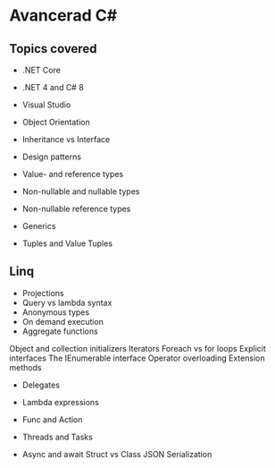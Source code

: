 # Avancerad C#


## Topics covered
* .NET Core
* .NET 4 and C# 8
* Visual Studio

* Object Orientation
* Inheritance vs Interface
* Design patterns

* Value- and reference types
* Non-nullable and nullable types
* Non-nullable reference types
* Generics
* Tuples and Value Tuples

## Linq
* Projections
* Query vs lambda syntax
* Anonymous types
* On demand execution
* Aggregate functions

Object and collection initializers
Iterators
Foreach vs for loops
Explicit interfaces
The IEnumerable interface
Operator overloading
Extension methods


* Delegates
* Lambda expressions
* Func<T> and Action<T>

* Threads and Tasks
* Async and await
Struct vs Class
JSON Serialization